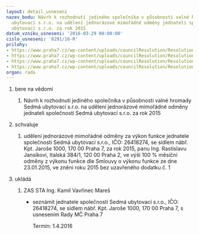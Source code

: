 ```yaml
---
layout: detail_usneseni
nazev_bodu: Návrh k rozhodnutí jediného společníka v působnosti valné hromady Sedmá
  ubytovací s.r.o. na udělení jednorázové mimořádné odměny jednateli společnosti Sedmá
  ubytovací s.r.o. za rok 2015
datum_vzniku_usneseni: '2016-03-29 00:00:00'
cislo_usneseni: '0291/16-R'
prilohy:
- https://www.praha7.cz/wp-content/uploads/councilResolution/Resolutions/28521/export/DZ_odmJansik2015~37601.docx
- https://www.praha7.cz/wp-content/uploads/councilResolution/Resolutions/28521/export/02_odmJansik2015~37600.pdf
- https://www.praha7.cz/wp-content/uploads/councilResolution/Resolutions/28521/export/03_odmJansik2015~37599.pdf
- https://www.praha7.cz/wp-content/uploads/councilResolution/Resolutions/28521/export/export~299774.pdf
organ: rada
---
```

<ol id="urzList" class="urzList_view"><li id="" class="urzClass1"><span name="1">bere na vědomí</span><ol class="urzOlClass"><li style="text-align: left;" id="" class="urzClass2"><span><p>Návrh k rozhodnutí jediného společníka v působnosti valné hromady Sedmá ubytovací s.r.o. na udělení jednorázové mimořádné odměny jednateli společnosti Sedmá ubytovací s.r.o. za rok 2015</p></span></li></ol></li><li id="" class="urzClass1"><span name="24">schvaluje</span><ol class="urzOlClass"><li style="text-align: left;" id="" class="urzClass2"><span><p>udělení jednorázové mimořádné odměny za výkon funkce jednatele společnosti Sedmá ubytovací s.r.o., IČO: 26418274, se sídlem nábř. Kpt. Jaroše 1000, 170 00 Praha 7, za rok 2015, panu Ing. Rastislavu Jansíkovi, Italská 384/1, 120 00 Praha 2, ve výši 100 % měsíční odměny z výkonu funkce dle Smlouvy o výkonu funkce ze dne 23.01.2015, ve znění roku 2015 bez uzavřeného dodatku č. 1<br></p></span></li></ol></li><li class="urzClass1" id="urzUkoly"><span name="1">ukládá</span><ol class="urzOlClass"><li class="urzClass2"><span><p>ZAS STA Ing. Kamil Vavřinec Mareš</p></span><ul class="urzUlClass"><li class="urzClass3"><span><p>seznámit jednatele společnosti Sedmá ubytovací s.r.o., IČO: 26418274, se sídlem nábř. Kpt. Jaroše 1000, 170 00 Praha 7, s usnesením Rady MČ Praha 7</p></span><span class="urzUkolTermin">  Termín:&nbsp;1.4.2016</span></li></ul></li></ol></li></ol>